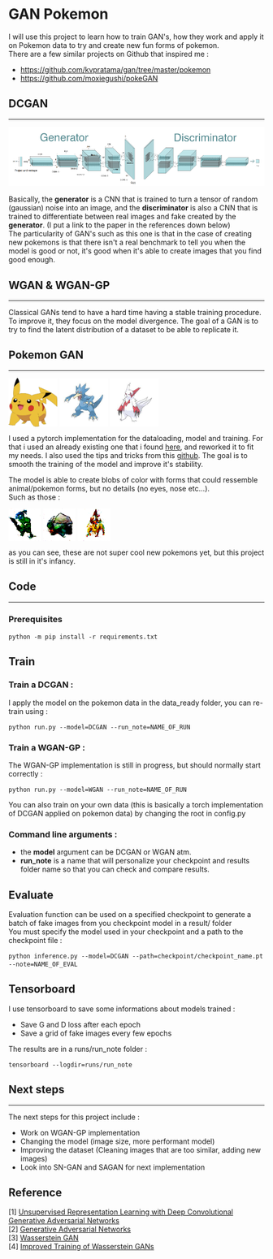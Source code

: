 # GAN Pokemon

I will use this project to learn how to train GAN's, how they work and apply it on Pokemon data to try and create new fun forms of pokemon.  
There are a few similar projects on Github that inspired me :  
- https://github.com/kvpratama/gan/tree/master/pokemon
- https://github.com/moxiegushi/pokeGAN  

## **DCGAN**
<hr />

![DCGAN](imgs/dcgan_model.png) 

Basically, the **generator** is a CNN that is trained to turn a tensor of random (gaussian) noise into an image, and the **discriminator** is also a CNN that is trained to differentiate between real images and fake created by the **generator**. (I put a link to the paper in the references down below)  
The particularity of GAN's such as this one is that in the case of creating new pokemons is that there isn't a real benchmark to tell you when the model is good or not, it's good when it's able to create images that you find good enough. 

## **WGAN & WGAN-GP**
<hr />
Classical GANs tend to have a hard time having a stable training procedure. To improve it, they focus on the model divergence.  
The goal of a GAN is to try to find the latent distribution of a dataset to be able to replicate it.   


## **Pokemon GAN**
<hr />

<a href="url"><img src="imgs/Pkmn_img19.jpg" align="center" height="96" width="96" ></a>
<a href="url"><img src="imgs/Pkmn_img99.jpg" align="center" height="96" width="96" ></a>
<a href="url"><img src="imgs/Pkmn_img453.jpg" align="center" height="96" width="96" ></a>  


I used a pytorch implementation for the dataloading, model and training. For that i used an already existing one that i found [here], and reworked it to fit my needs. 
I also used the tips and tricks from this [github]. The goal is to smooth the training of the model and improve it's stability. 


The model is able to create blobs of color with forms that could ressemble animal/pokemon forms, but no details (no eyes, nose etc...).  
Such as those : 

<a href="url"><img src="imgs/fake1.png" align="center" height="64" width="64" ></a>
<a href="url"><img src="imgs/fake2.png" align="center" height="64" width="64" ></a>
<a href="url"><img src="imgs/fake3.png" align="center" height="64" width="64" ></a>  

as you can see, these are not super cool new pokemons yet, but this project is still in it's infancy.  

[here]: https://pytorch.org/tutorials/beginner/dcgan_faces_tutorial.html
[github]: https://github.com/soumith/ganhacks

## **Code**
<hr />

### **Prerequisites**
```
python -m pip install -r requirements.txt
```

## **Train**

### **Train a DCGAN** :
I apply the model on the pokemon data in the data_ready folder, you can re-train using :
```
python run.py --model=DCGAN --run_note=NAME_OF_RUN
```

### **Train a WGAN-GP** :
The WGAN-GP implementation is still in progress, but should normally start correctly :
```
python run.py --model=WGAN --run_note=NAME_OF_RUN
```

You can also train on your own data (this is basically a torch implementation of DCGAN applied on pokemon data) by changing the root in config.py  

### **Command line arguments** :

* the **model** argument can be DCGAN or WGAN atm.
* **run_note** is a name that will personalize your checkpoint and results folder name so that you can check and compare results. 


## **Evaluate**
Evaluation function can be used on a specified checkpoint to generate a batch of fake images from you checkpoint model in a result/ folder  
You must specify the model used in your checkpoint and a path to the checkpoint file :

```
python inference.py --model=DCGAN --path=checkpoint/checkpoint_name.pt --note=NAME_OF_EVAL
```

## Tensorboard
I use tensorboard to save some informations about models trained : 
* Save G and D loss after each epoch
* Save a grid of fake images every few epochs

The results are in a runs/run_note folder :
```
tensorboard --logdir=runs/run_note 
```

## **Next steps**
<hr />
The next steps for this project include :  

* Work on WGAN-GP implementation
* Changing the model (image size, more performant model)
* Improving the dataset (Cleaning images that are too similar, adding new images)
* Look into SN-GAN and SAGAN for next implementation

## **Reference**
[1] [Unsupervised Representation Learning with Deep Convolutional Generative Adversarial Networks](https://arxiv.org/abs/1511.06434)  
[2] [Generative Adversarial Networks](https://arxiv.org/abs/1406.2661v1)  
[3] [Wasserstein GAN](https://arxiv.org/abs/1701.07875)  
[4] [Improved Training of Wasserstein GANs](https://arxiv.org/pdf/1704.00028.pdf)
